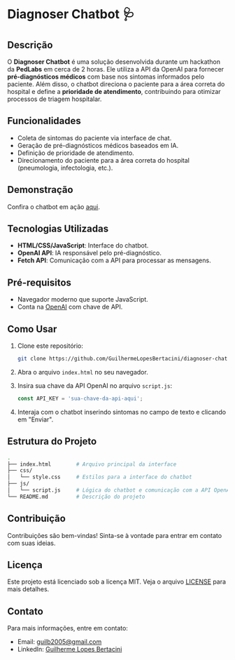 # Diagnoser Chatbot 🩺

## Descrição

O **Diagnoser Chatbot** é uma solução desenvolvida durante um hackathon da **PedLabs** em cerca de 2 horas. Ele utiliza a API da OpenAI para fornecer **pré-diagnósticos médicos** com base nos sintomas informados pelo paciente. Além disso, o chatbot direciona o paciente para a área correta do hospital e define a **prioridade de atendimento**, contribuindo para otimizar processos de triagem hospitalar.

## Funcionalidades

- Coleta de sintomas do paciente via interface de chat.
- Geração de pré-diagnósticos médicos baseados em IA.
- Definição de prioridade de atendimento.
- Direcionamento do paciente para a área correta do hospital (pneumologia, infectologia, etc.).

## Demonstração

Confira o chatbot em ação [aqui](https://www.linkedin.com/posts/guilhermelopesbertacini_tecnologia-inovacao-healthtech-activity-7254496754237071360-b8WG?utm_source=share&utm_medium=member_desktop).

## Tecnologias Utilizadas

- **HTML/CSS/JavaScript**: Interface do chatbot.
- **OpenAI API**: IA responsável pelo pré-diagnóstico.
- **Fetch API**: Comunicação com a API para processar as mensagens.
  
## Pré-requisitos

- Navegador moderno que suporte JavaScript.
- Conta na [OpenAI](https://openai.com/) com chave de API.

## Como Usar

1. Clone este repositório:
   ```bash
   git clone https://github.com/GuilhermeLopesBertacini/diagnoser-chatbot.git
   ```

2. Abra o arquivo `index.html` no seu navegador.

3. Insira sua chave da API OpenAI no arquivo `script.js`:
   ```javascript
   const API_KEY = 'sua-chave-da-api-aqui';
   ```

4. Interaja com o chatbot inserindo sintomas no campo de texto e clicando em "Enviar".

## Estrutura do Projeto

```bash
.
├── index.html        # Arquivo principal da interface
├── css/
│   └── style.css     # Estilos para a interface do chatbot
├── js/
│   └── script.js     # Lógica do chatbot e comunicação com a API OpenAI
└── README.md         # Descrição do projeto
```

## Contribuição

Contribuições são bem-vindas! Sinta-se à vontade para entrar em contato com suas ideias.

## Licença

Este projeto está licenciado sob a licença MIT. Veja o arquivo [LICENSE](LICENSE) para mais detalhes.

## Contato

Para mais informações, entre em contato:

- Email: guilb2005@gmail.com
- LinkedIn: [Guilherme Lopes Bertacini](www.linkedin.com/in/guilhermelopesbertacini)
